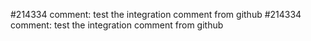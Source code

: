 
#214334 comment: test the integration comment from github
#214334 comment: test the integration comment from github

